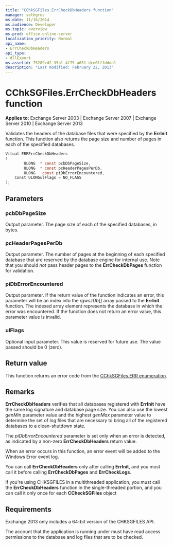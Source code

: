```yaml
---
title: "CChkSGFiles.ErrCheckDbHeaders function"
manager: sethgros
ms.date: 11/16/2014
ms.audience: Developer
ms.topic: overview
ms.prod: office-online-server
localization_priority: Normal
api_name:
- ErrCheckDbHeaders
api_type:
- dllExport
ms.assetid: 75289cd2-35b1-4f75-a651-dce01f1ddda1
description: "Last modified: February 22, 2013"
---
```


# CChkSGFiles.ErrCheckDbHeaders function

**Applies to:** Exchange Server 2003 | Exchange Server 2007 | Exchange Server 2010 | Exchange Server 2013 
  
Validates the headers of the database files that were specified by the **ErrInit** function. This function also returns the page size and number of pages in each of the specified databases. 
  
```cs
Vitual ERRErrCheckDbHeaders  
(
        ULONG  * const pcbDbPageSize,
        ULONG  * const pcHeaderPagesPerDb,
        ULONG   const piDbErrorEncountered,
    Const ULONGulFlags = NO_FLAGS
);

```

## Parameters

### pcbDbPageSize 
  
Output parameter. The page size of each of the specified databases, in bytes.
    
### pcHeaderPagesPerDb 
  
Output parameter. The number of pages at the beginning of each specified database that are reserved by the database engine for internal use. Note that you should *not* pass header pages to the **ErrCheckDbPages** function for validation. 
    
### piDbErrorEncountered
  
Output parameter. If the return value of the function indicates an error, this parameter will be an index into the *rgwszDb[]* array passed to the **ErrInit** function. The indexed array element represents the database in which the error was encountered. If the function does not return an error value, this parameter value is invalid. 
    
### ulFlags 
  
Optional input parameter. This value is reserved for future use. The value passed should be 0 (zero).
    
## Return value

This function returns an error code from the [CChkSGFiles.ERR enumeration](cchksgfiles-err-enumeration.md).
  
## Remarks

**ErrCheckDbHeaders** verifies that all databases registered with **ErrInit** have the same log signature and database page size. You can also use the lowest  *genMin*  parameter value and the highest  *genMax*  parameter value to determine the set of log files that are necessary to bring all of the registered databases to a clean-shutdown state. 
  
The *piDbErrorEncountered*  parameter is set only when an error is detected, as indicated by a non-zero **ErrCheckDbHeaders** return value. 
  
When an error occurs in this function, an error event will be added to the Windows Error event log.
  
You can call **ErrCheckDbHeaders** only after calling **ErrInit**, and you must call it before calling **ErrCheckDbPages** and **ErrCheckLogs**.
  
If you're using CHKSGFILES in a multithreaded application, you must call the **ErrCheckDbHeaders** function in the single-threaded portion, and you can call it only once for each **CCheckSGFiles** object 
  
## Requirements

Exchange 2013 only includes a 64-bit version of the CHKSGFILES API.
  
The account that the application is running under must have read access permissions to the database and log files that are to be checked.
  

